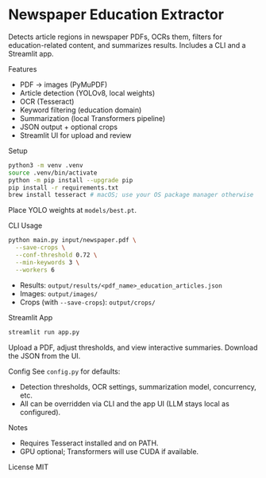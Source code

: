 Newspaper Education Extractor
================================

Detects article regions in newspaper PDFs, OCRs them, filters for education-related content, and summarizes results. Includes a CLI and a Streamlit app.

Features
- PDF → images (PyMuPDF)
- Article detection (YOLOv8, local weights)
- OCR (Tesseract)
- Keyword filtering (education domain)
- Summarization (local Transformers pipeline)
- JSON output + optional crops
- Streamlit UI for upload and review

Setup
```bash
python3 -m venv .venv
source .venv/bin/activate
python -m pip install --upgrade pip
pip install -r requirements.txt
brew install tesseract # macOS; use your OS package manager otherwise
```

Place YOLO weights at `models/best.pt`.

CLI Usage
```bash
python main.py input/newspaper.pdf \
  --save-crops \
  --conf-threshold 0.72 \
  --min-keywords 3 \
  --workers 6
```
- Results: `output/results/<pdf_name>_education_articles.json`
- Images: `output/images/`
- Crops (with `--save-crops`): `output/crops/`

Streamlit App
```bash
streamlit run app.py
```
Upload a PDF, adjust thresholds, and view interactive summaries. Download the JSON from the UI.

Config
See `config.py` for defaults:
- Detection thresholds, OCR settings, summarization model, concurrency, etc.
- All can be overridden via CLI and the app UI (LLM stays local as configured).

Notes
- Requires Tesseract installed and on PATH.
- GPU optional; Transformers will use CUDA if available.

License
MIT


